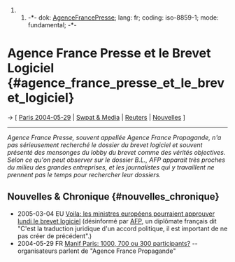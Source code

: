 1.  1.  -\*- dok: [AgenceFrancePresse](AgenceFrancePresse "wikilink");
        lang: fr; coding: iso-8859-1; mode: fundamental; -\*-

# Agence France Presse et le Brevet Logiciel {#agence_france_presse_et_le_brevet_logiciel}

-\> \[ [ Paris 2004-05-29](DemoParis040529Fr "wikilink") \| [ Swpat &
Media](SwpatmediaEn "wikilink") \| [ Reuters](ReutersEn "wikilink") \| [
Nouvelles](SwpatcninoFr "wikilink") \]

------------------------------------------------------------------------

*Agence France Presse, souvent appellée Agence France Propagande, n\'a
pas sérieusement recherché le dossier du brevet logiciel et souvent
présenté des mensonges du lobby du brevet comme des vérités objectives.
Selon ce qu\'on peut observer sur le dossier B.L., AFP apparait très
proches du milieu des grandes entreprises, et les journalistes qui y
travaillent ne prennent pas le temps pour rechercher leur dossiers.*

## Nouvelles & Chronique {#nouvelles_chronique}

-   2005-03-04 EU [Voila: les ministres européens pourraient approuver
    lundi le brevet
    logiciel](http://actu.voila.fr/Depeche/depeche_culture_050304182531.15qa8hpy.html "wikilink")
    (désinformé par [ AFP](AgenceFrancePresseFr "wikilink"), un
    diplômate français dit \"C\'est la traduction juridique d\'un accord
    politique, il est important de ne pas créer de précédent\".)
-   2004-05-29 FR [ Manif Paris: 1000, 700 ou 300
    participants?](DemoParis040529Fr "wikilink") \-- organisateurs
    parlent de \"Agence France Propagande\"
